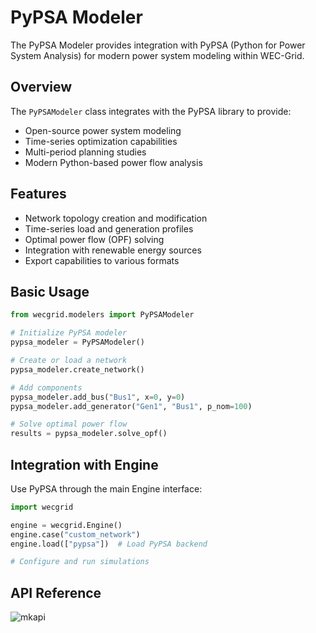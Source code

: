 # PyPSA Modeler

The PyPSA Modeler provides integration with PyPSA (Python for Power System Analysis) for modern power system modeling within WEC-Grid.

## Overview

The `PyPSAModeler` class integrates with the PyPSA library to provide:

- Open-source power system modeling
- Time-series optimization capabilities
- Multi-period planning studies
- Modern Python-based power flow analysis

## Features

- Network topology creation and modification
- Time-series load and generation profiles
- Optimal power flow (OPF) solving
- Integration with renewable energy sources
- Export capabilities to various formats

## Basic Usage

```python
from wecgrid.modelers import PyPSAModeler

# Initialize PyPSA modeler
pypsa_modeler = PyPSAModeler()

# Create or load a network
pypsa_modeler.create_network()

# Add components
pypsa_modeler.add_bus("Bus1", x=0, y=0)
pypsa_modeler.add_generator("Gen1", "Bus1", p_nom=100)

# Solve optimal power flow
results = pypsa_modeler.solve_opf()
```

## Integration with Engine

Use PyPSA through the main Engine interface:

```python
import wecgrid

engine = wecgrid.Engine()
engine.case("custom_network")
engine.load(["pypsa"])  # Load PyPSA backend

# Configure and run simulations
```

## API Reference

![mkapi](wecgrid.modelers.pypsa_modeler.PyPSAModeler)